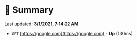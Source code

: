 # 📖 Summary
Last updated: **3/1/2021, 7:14:22 AM**

- `GET` [https://google.com](https://google.com) - **Up** (130ms)
